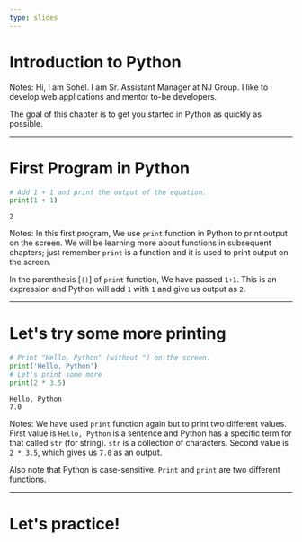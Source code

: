 ```yaml
---
type: slides
---
```


# Introduction to Python

Notes: Hi, I am Sohel. I am Sr. Assistant Manager at NJ Group. I like to develop web applications and
mentor to-be developers.

The goal of this chapter is to get you started in Python as quickly as possible.

---

# First Program in Python

```python
# Add 1 + 1 and print the output of the equation.
print(1 + 1)
```

```out
2
```

Notes: In this first program, We use ```print``` function in Python to print output on the screen.
We will be learning more about functions in subsequent chapters; just remember ```print``` is a function and it is used to print output on the screen.

In the parenthesis [```()```] of ```print``` function, We have passed ```1+1```. This is an expression and Python will add ```1``` with ```1``` and give us output as ```2```.

---

# Let's try some more printing

```python
# Print "Hello, Python" (without ") on the screen.
print('Hello, Python')
# Let's print some more
print(2 * 3.5)
```

```out
Hello, Python
7.0
```

Notes: We have used ```print``` function again but to print two different values. First value is ```Hello, Python``` is a sentence and Python has a specific term for that called ```str``` (for string). ```str``` is a collection of characters. Second value is ```2 * 3.5```, which gives us ```7.0``` as an output.

Also note that Python is case-sensitive. ```Print``` and ```print``` are two different functions.

---

# Let's practice!
